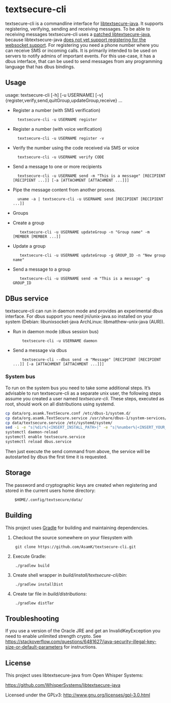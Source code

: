 # textsecure-cli

textsecure-cli is a commandline interface for [libtextsecure-java](https://github.com/WhisperSystems/libtextsecure-java). It supports registering, verifying, sending and receiving messages. To be able to receiving messages textsecure-cli uses a [patched libtextsecure-java](https://github.com/AsamK/libtextsecure-java), because libtextsecure-java [does not yet support registering for the websocket support](https://github.com/WhisperSystems/libtextsecure-java/pull/5). For registering you need a phone number where you can receive SMS or incoming calls.
It is primarily intended to be used on servers to notify admins of important events. For this use-case, it has a dbus interface, that can be used to send messages from any programming language that has dbus bindings.

## Usage

usage: textsecure-cli [-h] [-u USERNAME] [-v] {register,verify,send,quitGroup,updateGroup,receive} ...

* Register a number (with SMS verification)

        textsecure-cli -u USERNAME register

* Register a number (with voice verification)

        textsecure-cli -u USERNAME register -v

* Verify the number using the code received via SMS or voice

        textsecure-cli -u USERNAME verify CODE

* Send a message to one or more recipients

        textsecure-cli -u USERNAME send -m "This is a message" [RECIPIENT [RECIPIENT ...]] [-a [ATTACHMENT [ATTACHMENT ...]]]

* Pipe the message content from another process.

        uname -a | textsecure-cli -u USERNAME send [RECIPIENT [RECIPIENT ...]]

* Groups

 * Create a group

          textsecure-cli -u USERNAME updateGroup -n "Group name" -m [MEMBER [MEMBER ...]]

 * Update a group

          textsecure-cli -u USERNAME updateGroup -g GROUP_ID -n "New group name"

 * Send a message to a group

          textsecure-cli -u USERNAME send -m "This is a message" -g GROUP_ID

## DBus service

textsecure-cli can run in daemon mode and provides an experimental dbus interface.
For dbus support you need jni/unix-java.so installed on your system (Debian: libunixsocket-java ArchLinux: libmatthew-unix-java (AUR)).

* Run in daemon mode (dbus session bus)

          textsecure-cli -u USERNAME daemon

* Send a message via dbus

          textsecure-cli --dbus send -m "Message" [RECIPIENT [RECIPIENT ...]] [-a [ATTACHMENT [ATTACHMENT ...]]]

### System bus

To run on the system bus you need to take some additional steps.
It’s advisable to run textsecure-cli as a separate unix user, the following steps assume you created a user named *textsecure-cli*.
These steps, executed as root, should work on all distributions using systemd.

```bash
cp data/org.asamk.TextSecure.conf /etc/dbus-1/system.d/
cp data/org.asamk.TextSecure.service /usr/share/dbus-1/system-services/
cp data/textsecure.service /etc/systemd/system/
sed -i -e "s|%dir%|<INSERT_INSTALL_PATH>|" -e "s|%number%|<INSERT_YOUR_NUMBER>|" /etc/systemd/system/textsecure.service
systemctl daemon-reload
systemctl enable textsecure.service
systemctl reload dbus.service
```

Then just execute the send command from above, the service will be autostarted by dbus the first time it is requested.

## Storage

The password and cryptographic keys are created when registering and stored in the current users home directory:

        $HOME/.config/textsecure/data/

## Building

This project uses [Gradle](http://gradle.org) for building and maintaining
dependencies.

1. Checkout the source somewhere on your filesystem with

        git clone https://github.com/AsamK/textsecure-cli.git

2. Execute Gradle:

        ./gradlew build

3. Create shell wrapper in *build/install/textsecure-cli/bin*:

        ./gradlew installDist

4. Create tar file in *build/distributions*:

        ./gradlew distTar

## Troubleshooting
If you use a version of the Oracle JRE and get an InvalidKeyException you need to enable unlimited strength crypto. See https://stackoverflow.com/questions/6481627/java-security-illegal-key-size-or-default-parameters for instructions.

## License

This project uses libtextsecure-java from Open Whisper Systems:

https://github.com/WhisperSystems/libtextsecure-java

Licensed under the GPLv3: http://www.gnu.org/licenses/gpl-3.0.html
